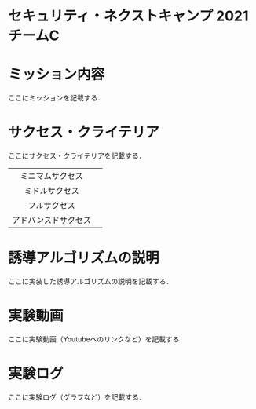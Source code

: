 # セキュリティ・ネクストキャンプ 2021 チームC

# ミッション内容

ここにミッションを記載する．

# サクセス・クライテリア

ここにサクセス・クライテリアを記載する．

|||
|:---:|:---|
|ミニマムサクセス||
|ミドルサクセス||
|フルサクセス||
|アドバンスドサクセス||

# 誘導アルゴリズムの説明

ここに実装した誘導アルゴリズムの説明を記載する．

# 実験動画

ここに実験動画（Youtubeへのリンクなど）を記載する．

# 実験ログ

ここに実験ログ（グラフなど）を記載する．
